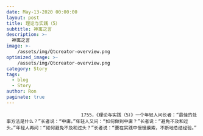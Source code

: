 ```yaml
---
date: May-13-2020 00:00:00
layout: post
title: 理论与实践（5）
subtitle: 神寓之言
description: >-
  神寓之言
image: >-
    /assets/img/Qtcreator-overview.png
optimized_image: >-
    /assets/img/Qtcreator-overview.png
category: Story
tags:
  - blog
  - Story
author: Ron
paginate: true
---
```


							　　1755，《理论与实践（5）》一个年轻人问长者：“最佳的处事方法是什么？”长者说：“中庸。”年轻人又问：“如何做到中庸？”长者说：“避免不及和过头。”年轻人再问：“如何避免不及和过头？”长者说：“要在实践中慢慢摸索，不断地总结经验。”
							
							
						